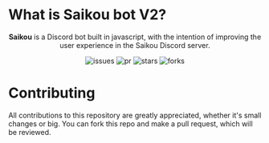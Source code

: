 # What is Saikou bot V2?

<div style="text-align: center;">
  
**Saikou** is a Discord bot built in javascript, with the intention of improving the user experience in the Saikou Discord server. 

![issues](https://img.shields.io/github/issues/Dragonfire1859/SaikouBotV2)
![pr](https://img.shields.io/github/issues-pr/Dragonfire1859/SaikouBotV2)
![stars](https://img.shields.io/github/stars/Dragonfire1859/SaikouBotV2?style=social)
![forks](https://img.shields.io/github/forks/Dragonfire1859/SaikouBotV2?style=social)

</div>

# Contributing

All contributions to this repository are greatly appreciated, whether it's small changes or big. You can fork this repo and make a pull request, which will be reviewed.
